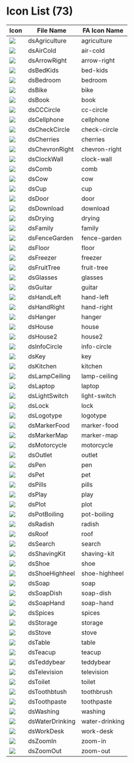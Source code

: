 # Icon List (73)

Icon | File Name | FA Icon Name
--- | --- | ---
![](../src/agriculture.svg) | dsAgriculture | agriculture
![](../src/air-cold.svg) | dsAirCold | air-cold
![](../src/arrow-right.svg) | dsArrowRight | arrow-right
![](../src/bed-kids.svg) | dsBedKids | bed-kids
![](../src/bedroom.svg) | dsBedroom | bedroom
![](../src/bike.svg) | dsBike | bike
![](../src/book.svg) | dsBook | book
![](../src/cc-circle.svg) | dsCCCircle | cc-circle
![](../src/cellphone.svg) | dsCellphone | cellphone
![](../src/check-circle.svg) | dsCheckCircle | check-circle
![](../src/cherries.svg) | dsCherries | cherries
![](../src/chevron-right.svg) | dsChevronRight | chevron-right
![](../src/clock-wall.svg) | dsClockWall | clock-wall
![](../src/comb.svg) | dsComb | comb
![](../src/cow.svg) | dsCow | cow
![](../src/cup.svg) | dsCup | cup
![](../src/door.svg) | dsDoor | door
![](../src/download.svg) | dsDownload | download
![](../src/drying.svg) | dsDrying | drying
![](../src/family.svg) | dsFamily | family
![](../src/fence-garden.svg) | dsFenceGarden | fence-garden
![](../src/floor.svg) | dsFloor | floor
![](../src/freezer.svg) | dsFreezer | freezer
![](../src/fruit-tree.svg) | dsFruitTree | fruit-tree
![](../src/glasses.svg) | dsGlasses | glasses
![](../src/guitar.svg) | dsGuitar | guitar
![](../src/hand-left.svg) | dsHandLeft | hand-left
![](../src/hand-right.svg) | dsHandRight | hand-right
![](../src/hanger.svg) | dsHanger | hanger
![](../src/house.svg) | dsHouse | house
![](../src/house2.svg) | dsHouse2 | house2
![](../src/info-circle.svg) | dsInfoCircle | info-circle
![](../src/key.svg) | dsKey | key
![](../src/kitchen.svg) | dsKitchen | kitchen
![](../src/lamp-ceiling.svg) | dsLampCeiling | lamp-ceiling
![](../src/laptop.svg) | dsLaptop | laptop
![](../src/light-switch.svg) | dsLightSwitch | light-switch
![](../src/lock.svg) | dsLock | lock
![](../src/logotype.svg) | dsLogotype | logotype
![](../src/marker-food.svg) | dsMarkerFood | marker-food
![](../src/marker-map.svg) | dsMarkerMap | marker-map
![](../src/motorcycle.svg) | dsMotorcycle | motorcycle
![](../src/outlet.svg) | dsOutlet | outlet
![](../src/pen.svg) | dsPen | pen
![](../src/pet.svg) | dsPet | pet
![](../src/pills.svg) | dsPills | pills
![](../src/play.svg) | dsPlay | play
![](../src/plot.svg) | dsPlot | plot
![](../src/pot-boiling.svg) | dsPotBoiling | pot-boiling
![](../src/radish.svg) | dsRadish | radish
![](../src/roof.svg) | dsRoof | roof
![](../src/search.svg) | dsSearch | search
![](../src/shaving-kit.svg) | dsShavingKit | shaving-kit
![](../src/shoe.svg) | dsShoe | shoe
![](../src/shoe-highheel.svg) | dsShoeHighheel | shoe-highheel
![](../src/soap.svg) | dsSoap | soap
![](../src/soap-dish.svg) | dsSoapDish | soap-dish
![](../src/soap-hand.svg) | dsSoapHand | soap-hand
![](../src/spices.svg) | dsSpices | spices
![](../src/storage.svg) | dsStorage | storage
![](../src/stove.svg) | dsStove | stove
![](../src/table.svg) | dsTable | table
![](../src/teacup.svg) | dsTeacup | teacup
![](../src/teddybear.svg) | dsTeddybear | teddybear
![](../src/television.svg) | dsTelevision | television
![](../src/toilet.svg) | dsToilet | toilet
![](../src/toothbrush.svg) | dsToothbtush | toothbrush
![](../src/toothpaste.svg) | dsToothpaste | toothpaste
![](../src/washing.svg) | dsWashing | washing
![](../src/water-drinking.svg) | dsWaterDrinking | water-drinking
![](../src/work-desk.svg) | dsWorkDesk | work-desk
![](../src/zoom-in.svg) | dsZoomIn | zoom-in
![](../src/zoom-out.svg) | dsZoomOut | zoom-out